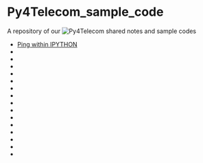 # Py4Telecom_sample_code
A repository of our ![Py4Telecom](https://www.linkedin.com/company/93853835) shared notes and sample codes

- [Ping within IPYTHON](https://github.com/jupihes/Py4Telecom_sample_code/blob/main/Ping_IPYTHON.md)
- []()
- []()
- []()
- []()
- []()
- []()
- []()
- []()
- []()
- []()
- []()
- []()
- []()
- []()
- []()
